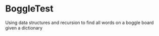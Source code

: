 # BoggleTest
Using data structures and recursion to find all words on a boggle board given a dictionary
